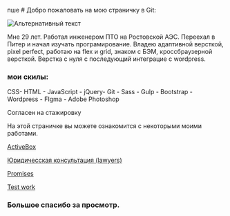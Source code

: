 пше # Добро пожаловать на мою страничку в Git:

![Альтернативный текст](https://sun9-15.userapi.com/zmo0OyjmhC7kbn_WJHpLOBNhMH3vlEblGao62g/Kw1SHLteaG8.jpg)

Мне 29 лет. Работал инженером ПТО на Ростовской АЭС. Переехал в Питер и начал изучать програмирование.
Владею адаптивной версткой, pixel perfect, работаю на flex и grid, знаком с БЭМ, кроссбраузерной версткой.
Верстка с нуля с последующий интеграцие с wordpress.

### мои скилы:

CSS- HTML - JavaScript - jQuery- Git - Sass - Gulp - Bootstrap - Wordpress - FIgma - Adobe Photoshop

Согласен на стажировку

На этой страничке вы можете ознакомится с некоторыми моими работами.

[ActiveBox](https://lunyak.github.io/ActiveBox "1")

[Юридичесская консультация (lawyers)](https://lunyak.github.io/lawyers "2")

[Promises](https://lunyak.github.io/Love "3")

[Test work](https://lunyak.github.io/Test_work/ "5")

### Большое спасибо за просмотр.
